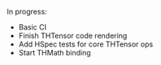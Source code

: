 In progress:

- Basic CI
- Finish THTensor code rendering
- Add HSpec tests for core THTensor ops
- Start THMath binding
